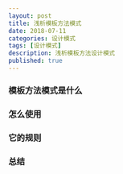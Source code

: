 ```yaml
---
layout: post
title: 浅析模板方法模式
date: 2018-07-11
categories: 设计模式
tags: [设计模式]
description: 浅析模板方法设计模式
published: true
---
```


### 模板方法模式是什么

### 怎么使用

### 它的规则

### 总结